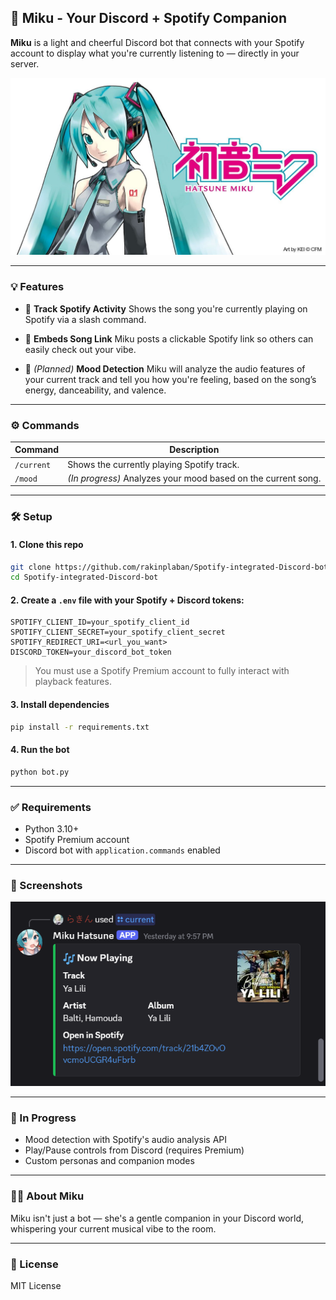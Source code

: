 ## 🌸 Miku - Your Discord + Spotify Companion

**Miku** is a light and cheerful Discord bot that connects with your Spotify account to display what you're currently listening to — directly in your server.

![Miku](assets/hmiku.jpg)

---

### 💡 Features

* 🎵 **Track Spotify Activity**
  Shows the song you're currently playing on Spotify via a slash command.

* 🔗 **Embeds Song Link**
  Miku posts a clickable Spotify link so others can easily check out your vibe.

* 🧠 *(Planned)* **Mood Detection**
  Miku will analyze the audio features of your current track and tell you how you're feeling, based on the song’s energy, danceability, and valence.

---

### ⚙️ Commands

| Command | Description                                                   |
| ------- | ------------------------------------------------------------- |
| `/current` | Shows the currently playing Spotify track.                    |
| `/mood` | *(In progress)* Analyzes your mood based on the current song. |

---

### 🛠️ Setup

#### 1. Clone this repo

```bash
git clone https://github.com/rakinplaban/Spotify-integrated-Discord-bot
cd Spotify-integrated-Discord-bot
```

#### 2. Create a `.env` file with your Spotify + Discord tokens:

```
SPOTIFY_CLIENT_ID=your_spotify_client_id
SPOTIFY_CLIENT_SECRET=your_spotify_client_secret
SPOTIFY_REDIRECT_URI=<url_you_want>
DISCORD_TOKEN=your_discord_bot_token
```

> You must use a Spotify Premium account to fully interact with playback features.

#### 3. Install dependencies

```bash
pip install -r requirements.txt
```

#### 4. Run the bot

```bash
python bot.py
```

---

### ✅ Requirements

* Python 3.10+
* Spotify Premium account
* Discord bot with `application.commands` enabled

---

### 👀 Screenshots

![sample output](assets/ss.png)

---

### 🧪 In Progress

* Mood detection with Spotify's audio analysis API
* Play/Pause controls from Discord (requires Premium)
* Custom personas and companion modes

---

### 🙋‍♀️ About Miku

Miku isn't just a bot — she's a gentle companion in your Discord world, whispering your current musical vibe to the room.

---

### 📜 License

MIT License



